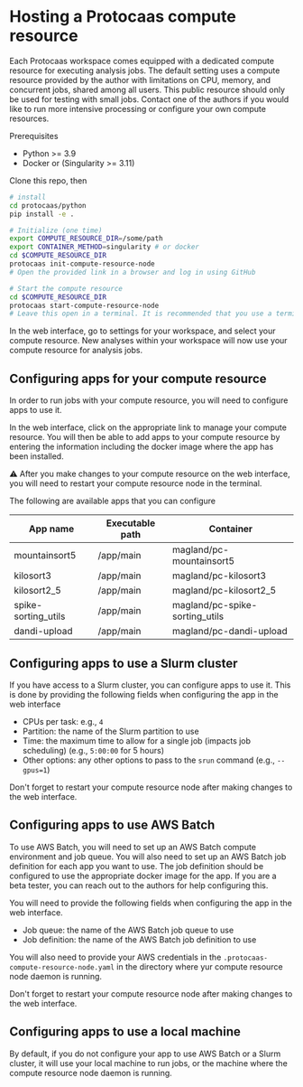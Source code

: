 # Hosting a Protocaas compute resource

Each Protocaas workspace comes equipped with a dedicated compute resource for executing analysis jobs. The default setting uses a compute resource provided by the author with limitations on CPU, memory, and concurrent jobs, shared among all users. This public resource should only be used for testing with small jobs. Contact one of the authors if you would like to run more intensive processing or configure your own compute resources.

Prerequisites

* Python >= 3.9
* Docker or (Singularity >= 3.11)

Clone this repo, then

```bash
# install
cd protocaas/python
pip install -e .
```

```bash
# Initialize (one time)
export COMPUTE_RESOURCE_DIR=/some/path
export CONTAINER_METHOD=singularity # or docker
cd $COMPUTE_RESOURCE_DIR
protocaas init-compute-resource-node
# Open the provided link in a browser and log in using GitHub
```

```bash
# Start the compute resource
cd $COMPUTE_RESOURCE_DIR
protocaas start-compute-resource-node
# Leave this open in a terminal. It is recommended that you use a terminal multiplexer like tmux or screen.
```

In the web interface, go to settings for your workspace, and select your compute resource. New analyses within your workspace will now use your compute resource for analysis jobs.

## Configuring apps for your compute resource

In order to run jobs with your compute resource, you will need to configure apps to use it.

In the web interface, click on the appropriate link to manage your compute resource. You will then be able to add apps to your compute resource by entering the information including the docker image where the app has been installed.

:warning: After you make changes to your compute resource on the web interface, you will need to restart your compute resource node in the terminal.

The following are available apps that you can configure

| App name | Executable path | Container |
| -------- | --------------- | --------- |
| mountainsort5 | /app/main | magland/pc-mountainsort5 |
| kilosort3 | /app/main | magland/pc-kilosort3 |
| kilosort2_5 | /app/main | magland/pc-kilosort2_5 |
| spike-sorting_utils | /app/main | magland/pc-spike-sorting_utils |
| dandi-upload | /app/main | magland/pc-dandi-upload |

## Configuring apps to use a Slurm cluster

If you have access to a Slurm cluster, you can configure apps to use it. This is done by providing the following fields when configuring the app in the web interface

* CPUs per task: e.g., `4`
* Partition: the name of the Slurm partition to use
* Time: the maximum time to allow for a single job (impacts job scheduling) (e.g., `5:00:00` for 5 hours)
* Other options: any other options to pass to the `srun` command (e.g., `--gpus=1`)

Don't forget to restart your compute resource node after making changes to the web interface.

## Configuring apps to use AWS Batch

To use AWS Batch, you will need to set up an AWS Batch compute environment and job queue. You will also need to set up an AWS Batch job definition for each app you want to use. The job definition should be configured to use the appropriate docker image for the app. If you are a beta tester, you can reach out to the authors for help configuring this.

You will need to provide the following fields when configuring the app in the web interface.

* Job queue: the name of the AWS Batch job queue to use
* Job definition: the name of the AWS Batch job definition to use

You will also need to provide your AWS credentials in the `.protocaas-compute-resource-node.yaml` in the directory where yur compute resource node daemon is running.

Don't forget to restart your compute resource node after making changes to the web interface.

## Configuring apps to use a local machine

By default, if you do not configure your app to use AWS Batch or a Slurm cluster, it will use your local machine to run jobs, or the machine where the compute resource node daemon is running.